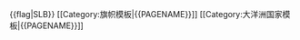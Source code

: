 {{flag|SLB}}<noinclude>
[[Category:旗帜模板|{{PAGENAME}}]]
[[Category:大洋洲国家模板|{{PAGENAME}}]]

</noinclude>